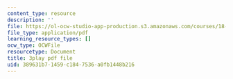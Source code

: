 ```yaml
---
content_type: resource
description: ''
file: https://ol-ocw-studio-app-production.s3.amazonaws.com/courses/18-01sc-single-variable-calculus-fall-2010/389631b71459c1847536a0fb1448b216_ksAdC6Z99dE.pdf
file_type: application/pdf
learning_resource_types: []
ocw_type: OCWFile
resourcetype: Document
title: 3play pdf file
uid: 389631b7-1459-c184-7536-a0fb1448b216
---
```

